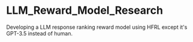 # LLM_Reward_Model_Research
Developing a LLM response ranking reward model using HFRL except it's GPT-3.5 instead of human.
